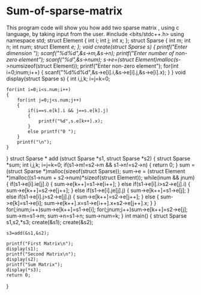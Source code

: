 # Sum-of-sparse-matrix
This program code will show you how add two sparse matrix , using c language, by taking input from the user.
#include <bits/stdc++.h>
using namespace std;
struct Element
{
    int i;
    int j;
    int x;
};
struct Sparse 
{
    int m;
    int n;
    int num;
    struct Element *e;
};
void create(struct Sparse *s)
{
    printf("Enter dimension ");
    scanf("%d%d",&s->m,&s->n);
    printf("Enter number of non-zero element");
    scanf("%d",&s->num);
    s->e=(struct Element*)malloc(s->num*sizeof(struct Element));
    printf("Enter non-zero element");
    for(int i=0;i<s->num;i++)
    {
        scanf("%d%d%d",&s->e[i].i,&s->e[i].j,&s->e[i].x);
    }
}
void display(struct Sparse s)
{
    int i,j,k;
    i=j=k=0;
    
    
    for(int i=0;i<s.num;i++)
    {
        for(int j=0;j<s.num;j++)
        {
            if(i==s.e[k].i && j==s.e[k].j)
            {
                printf("%d",s.e[k++].x);
            }
            else printf("0 ");
        }
        printf("\n");
    }
}
struct Sparse * add (struct Sparse *s1, struct Sparse *s2)
{
    struct Sparse *sum;
    int i,j,k;
    i=j=k=0;
    if(s1->m!=s2->m && s1->n!=s2->n)
    {
        return 0;
    }
    sum = (struct Sparse *)malloc(sizeof(struct Sparse));
    sum->e = (struct Element *)malloc((s1->num + s2->num)*sizeof(struct Element));
    while(i<s1->num && j<s2->num)
    {
        if(s1->e[i].i<s2->e[j].i)
        {
            sum->e[k++]=s1->e[i++];
        }
        else if(s1->e[i].i>s2->e[j].i)
        {
            sum->e[k++]=s2->e[j++];
        }
        else if(s1->e[i].j<s2->e[j].j)
        {
            sum->e[k++]=s1->e[j];
        }
        else if(s1->e[i].j>s2->e[j].j)
        {
            sum->e[k++]=s2->e[j++];
        }
        else {
            sum->e[k]=s1->e[i];
            sum->e[k++].x=s1->e[i++].x+s2->e[j++].x;
        }
    }
    for(;i<s1->num;i++)sum->e[k++]=s1->e[i];
    for(;j<s2->num;j++)sum->e[k++]=s2->e[j];
    sum->m=s1->m;
    sum->n=s1->n;
    sum->num=k;
}
int main()
{
    struct Sparse s1,s2,*s3;
    create(&s1);
    create(&s2);
    
    s3=add(&s1,&s2);
    
    printf("First Matrix\n");
    display(s1);
    printf("Second Matrix\n");
    display(s2);
    printf("Sum Matrix");
    display(*s3);
    return 0;
}

